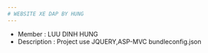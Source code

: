 ```yaml
---
# WEBSITE XE DAP BY HUNG
---
```

* Member : LUU DINH HUNG
* Description : Project use JQUERY,ASP-MVC 
bundleconfig.json
